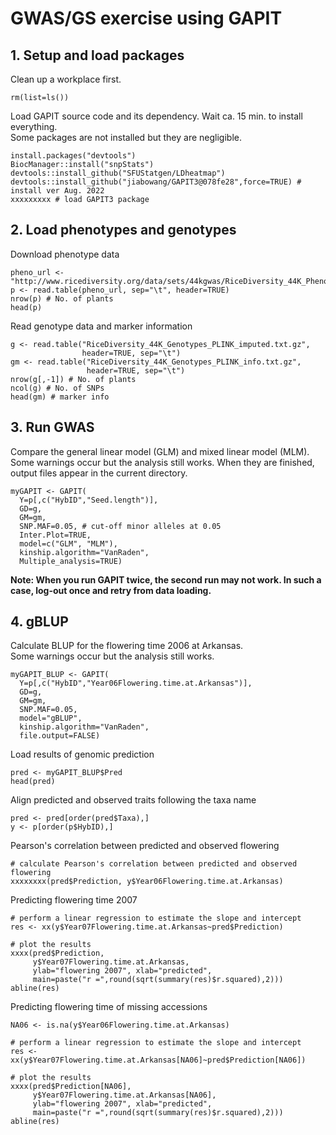 # GWAS/GS exercise using GAPIT

## 1. Setup and load packages

Clean up a workplace first.
```
rm(list=ls())
```

Load GAPIT source code and its dependency. Wait ca. 15 min. to install everything.  
Some packages are not installed but they are negligible.  
```
install.packages("devtools")
BiocManager::install("snpStats")
devtools::install_github("SFUStatgen/LDheatmap")
devtools::install_github("jiabowang/GAPIT3@078fe28",force=TRUE) # install ver Aug. 2022
xxxxxxxxx # load GAPIT3 package
```

## 2. Load phenotypes and genotypes

Download phenotype data
```
pheno_url <- "http://www.ricediversity.org/data/sets/44kgwas/RiceDiversity_44K_Phenotypes_34traits_PLINK.txt"
p <- read.table(pheno_url, sep="\t", header=TRUE)
nrow(p) # No. of plants
head(p)
```

Read genotype data and marker information
```
g <- read.table("RiceDiversity_44K_Genotypes_PLINK_imputed.txt.gz",
                header=TRUE, sep="\t")
gm <- read.table("RiceDiversity_44K_Genotypes_PLINK_info.txt.gz",
                 header=TRUE, sep="\t")
nrow(g[,-1]) # No. of plants
ncol(g) # No. of SNPs
head(gm) # marker info
```

## 3. Run GWAS

Compare the general linear model (GLM) and mixed linear model (MLM).  
Some warnings occur but the analysis still works. When they are finished, output files appear in the current directory.  
```
myGAPIT <- GAPIT(
  Y=p[,c("HybID","Seed.length")],
  GD=g,
  GM=gm,
  SNP.MAF=0.05, # cut-off minor alleles at 0.05
  Inter.Plot=TRUE,
  model=c("GLM", "MLM"),
  kinship.algorithm="VanRaden",
  Multiple_analysis=TRUE)
```

**Note: When you run GAPIT twice, the second run may not work. In such a case, log-out once and retry from data loading.**  

## 4. gBLUP

Calculate BLUP for the flowering time 2006 at Arkansas.  
Some warnings occur but the analysis still works.  
```
myGAPIT_BLUP <- GAPIT(
  Y=p[,c("HybID","Year06Flowering.time.at.Arkansas")],
  GD=g,
  GM=gm,
  SNP.MAF=0.05,
  model="gBLUP",
  kinship.algorithm="VanRaden",
  file.output=FALSE)
```

Load results of genomic prediction  
```
pred <- myGAPIT_BLUP$Pred
head(pred)
```

Align predicted and observed traits following the taxa name  
```
pred <- pred[order(pred$Taxa),]
y <- p[order(p$HybID),]
```

Pearson's correlation between predicted and observed flowering  
```
# calculate Pearson's correlation between predicted and observed flowering
xxxxxxxx(pred$Prediction, y$Year06Flowering.time.at.Arkansas) 
```

Predicting flowering time 2007  
```
# perform a linear regression to estimate the slope and intercept
res <- xx(y$Year07Flowering.time.at.Arkansas~pred$Prediction)

# plot the results
xxxx(pred$Prediction,
     y$Year07Flowering.time.at.Arkansas,
     ylab="flowering 2007", xlab="predicted",
     main=paste("r =",round(sqrt(summary(res)$r.squared),2)))
abline(res)
```

Predicting flowering time of missing accessions
```
NA06 <- is.na(y$Year06Flowering.time.at.Arkansas)

# perform a linear regression to estimate the slope and intercept
res <- xx(y$Year07Flowering.time.at.Arkansas[NA06]~pred$Prediction[NA06])

# plot the results
xxxx(pred$Prediction[NA06],
     y$Year07Flowering.time.at.Arkansas[NA06],
     ylab="flowering 2007", xlab="predicted",
     main=paste("r =",round(sqrt(summary(res)$r.squared),2)))
abline(res)
```
